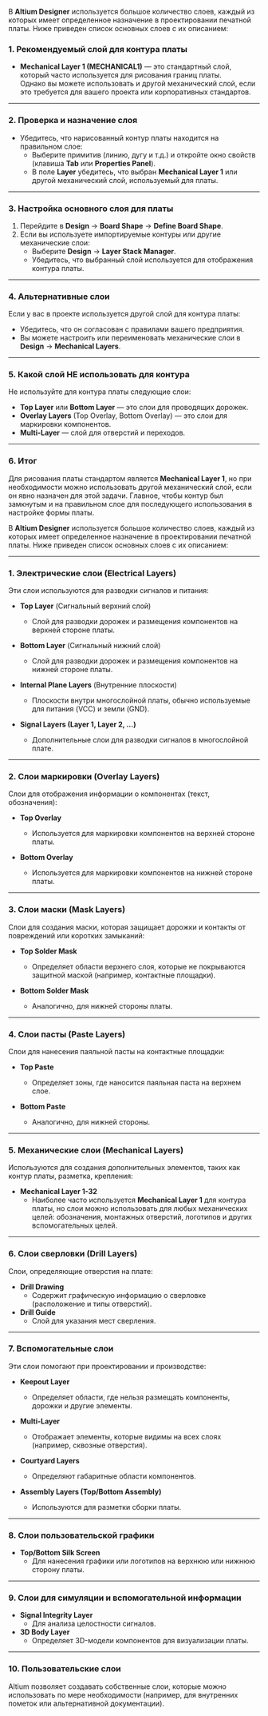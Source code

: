 В **Altium Designer** используется большое количество слоев, каждый из которых имеет определенное назначение в проектировании печатной платы. Ниже приведен список основных слоев с их описанием:

### **1. Рекомендуемый слой для контура платы**

- **Mechanical Layer 1 (MECHANICAL1)** — это стандартный слой, который часто используется для рисования границ платы.  
    Однако вы можете использовать и другой механический слой, если это требуется для вашего проекта или корпоративных стандартов.

---

### **2. Проверка и назначение слоя**

- Убедитесь, что нарисованный контур платы находится на правильном слое:
    - Выберите примитив (линию, дугу и т.д.) и откройте окно свойств (клавиша **Tab** или **Properties Panel**).
    - В поле **Layer** убедитесь, что выбран **Mechanical Layer 1** или другой механический слой, используемый для платы.

---

### **3. Настройка основного слоя для платы**

1. Перейдите в **Design** → **Board Shape** → **Define Board Shape**.
2. Если вы используете импортируемые контуры или другие механические слои:
    - Выберите **Design** → **Layer Stack Manager**.
    - Убедитесь, что выбранный слой используется для отображения контура платы.

---

### **4. Альтернативные слои**

Если у вас в проекте используется другой слой для контура платы:

- Убедитесь, что он согласован с правилами вашего предприятия.
- Вы можете настроить или переименовать механические слои в **Design** → **Mechanical Layers**.

---

### **5. Какой слой НЕ использовать для контура**

Не используйте для контура платы следующие слои:

- **Top Layer** или **Bottom Layer** — это слои для проводящих дорожек.
- **Overlay Layers** (Top Overlay, Bottom Overlay) — это слои для маркировки компонентов.
- **Multi-Layer** — слой для отверстий и переходов.

---

### **6. Итог**

Для рисования платы стандартом является **Mechanical Layer 1**, но при необходимости можно использовать другой механический слой, если он явно назначен для этой задачи. Главное, чтобы контур был замкнутым и на правильном слое для последующего использования в настройке формы платы.


В **Altium Designer** используется большое количество слоев, каждый из которых имеет определенное назначение в проектировании печатной платы. Ниже приведен список основных слоев с их описанием:

---

### **1. Электрические слои (Electrical Layers)**

Эти слои используются для разводки сигналов и питания:

- **Top Layer** (Сигнальный верхний слой)
    
    - Слой для разводки дорожек и размещения компонентов на верхней стороне платы.
- **Bottom Layer** (Сигнальный нижний слой)
    
    - Слой для разводки дорожек и размещения компонентов на нижней стороне платы.
- **Internal Plane Layers** (Внутренние плоскости)
    
    - Плоскости внутри многослойной платы, обычно используемые для питания (VCC) и земли (GND).
- **Signal Layers (Layer 1, Layer 2, ...)**
    
    - Дополнительные слои для разводки сигналов в многослойной плате.

---

### **2. Слои маркировки (Overlay Layers)**

Слои для отображения информации о компонентах (текст, обозначения):

- **Top Overlay**
    
    - Используется для маркировки компонентов на верхней стороне платы.
- **Bottom Overlay**
    
    - Используется для маркировки компонентов на нижней стороне платы.

---

### **3. Слои маски (Mask Layers)**

Слои для создания маски, которая защищает дорожки и контакты от повреждений или коротких замыканий:

- **Top Solder Mask**
    
    - Определяет области верхнего слоя, которые не покрываются защитной маской (например, контактные площадки).
- **Bottom Solder Mask**
    
    - Аналогично, для нижней стороны платы.

---

### **4. Слои пасты (Paste Layers)**

Слои для нанесения паяльной пасты на контактные площадки:

- **Top Paste**
    
    - Определяет зоны, где наносится паяльная паста на верхнем слое.
- **Bottom Paste**
    
    - Аналогично, для нижней стороны.

---

### **5. Механические слои (Mechanical Layers)**

Используются для создания дополнительных элементов, таких как контур платы, разметка, крепления:

- **Mechanical Layer 1-32**
    - Наиболее часто используется **Mechanical Layer 1** для контура платы, но слои можно использовать для любых механических целей: обозначения, монтажных отверстий, логотипов и других вспомогательных целей.

---

### **6. Слои сверловки (Drill Layers)**

Слои, определяющие отверстия на плате:

- **Drill Drawing**
    - Содержит графическую информацию о сверловке (расположение и типы отверстий).
- **Drill Guide**
    - Слой для указания мест сверления.

---

### **7. Вспомогательные слои**

Эти слои помогают при проектировании и производстве:

- **Keepout Layer**
    
    - Определяет области, где нельзя размещать компоненты, дорожки и другие элементы.
- **Multi-Layer**
    
    - Отображает элементы, которые видимы на всех слоях (например, сквозные отверстия).
- **Courtyard Layers**
    
    - Определяют габаритные области компонентов.
- **Assembly Layers (Top/Bottom Assembly)**
    
    - Используются для разметки сборки платы.

---

### **8. Слои пользовательской графики**

- **Top/Bottom Silk Screen**
    - Для нанесения графики или логотипов на верхнюю или нижнюю сторону платы.

---

### **9. Слои для симуляции и вспомогательной информации**

- **Signal Integrity Layer**
    - Для анализа целостности сигналов.
- **3D Body Layer**
    - Определяет 3D-модели компонентов для визуализации платы.

---

### **10. Пользовательские слои**

Altium позволяет создавать собственные слои, которые можно использовать по мере необходимости (например, для внутренних пометок или альтернативной документации).